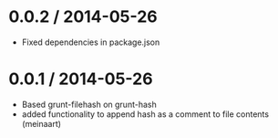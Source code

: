 0.0.2 / 2014-05-26 
==================

  * Fixed dependencies in package.json

0.0.1 / 2014-05-26 
==================

  * Based grunt-filehash on grunt-hash
  * added functionality to append hash as a comment to file contents (meinaart)
